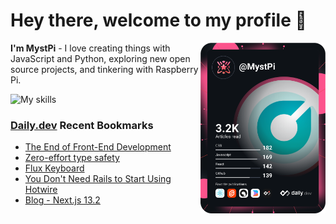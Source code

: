 # Hey there, welcome to my profile 👋

<a href="https://app.daily.dev/MystPi"><img src="https://github.com/MystPi/MystPi/blob/main/devcard.svg" width="200" alt="MystPi's Dev Card" align="right"/></a>

**I'm MystPi** - I love creating things with JavaScript and Python, exploring new open source projects, and tinkering with Raspberry Pi.

![My skills](https://skillicons.dev/icons?i=svelte,ts,js,html,css,raspberrypi,tailwind)

### [Daily.dev](https://daily.dev) Recent Bookmarks
<!-- daily.dev BOOKMARKS:START -->
- [The End of Front-End Development](https://app.daily.dev/posts/XQIlcdkTh?utm_source=rss&utm_medium=bookmarks&utm_campaign=Itr6mLfRdMms0HCyePtl9)
- [Zero-effort type safety](https://app.daily.dev/posts/1liLxEOGG?utm_source=rss&utm_medium=bookmarks&utm_campaign=Itr6mLfRdMms0HCyePtl9)
- [Flux Keyboard](https://app.daily.dev/posts/JNLRHCkA6?utm_source=rss&utm_medium=bookmarks&utm_campaign=Itr6mLfRdMms0HCyePtl9)
- [You Don&#39;t Need Rails to Start Using Hotwire](https://app.daily.dev/posts/shBq9H8Ui?utm_source=rss&utm_medium=bookmarks&utm_campaign=Itr6mLfRdMms0HCyePtl9)
- [Blog - Next.js 13.2](https://app.daily.dev/posts/6QCyDYqEH?utm_source=rss&utm_medium=bookmarks&utm_campaign=Itr6mLfRdMms0HCyePtl9)
<!-- daily.dev BOOKMARKS:END -->
